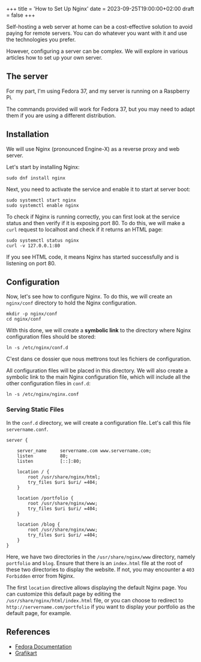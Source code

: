 +++
title = 'How to Set Up Nginx'
date = 2023-09-25T19:00:00+02:00
draft = false
+++

Self-hosting a web server at home can be a cost-effective solution to avoid paying for remote servers. You can do whatever you want with it and use the technologies you prefer.

However, configuring a server can be complex. We will explore in various articles how to set up your own server.

## The server

For my part, I'm using Fedora 37, and my server is running on a Raspberry Pi.

The commands provided will work for Fedora 37, but you may need to adapt them if you are using a different distribution.

## Installation

We will use Nginx (pronounced Engine-X) as a reverse proxy and web server.

Let's start by installing Nginx:
```
sudo dnf install nginx
```

Next, you need to activate the service and enable it to start at server boot:
```
sudo systemctl start nginx
sudo systemctl enable nginx
```

To check if Nginx is running correctly, you can first look at the service status and then verify if it is exposing port 80. To do this, we will make a `curl` request to localhost and check if it returns an HTML page:
```
sudo systemctl status nginx
curl -v 127.0.0.1:80
```

If you see HTML code, it means Nginx has started successfully and is listening on port 80.


## Configuration

Now, let's see how to configure Nginx. To do this, we will create an `nginx/conf` directory to hold the Nginx configuration.

```
mkdir -p nginx/conf
cd nginx/conf
```

With this done, we will create a **symbolic link** to the directory where Nginx configuration files should be stored:

```
ln -s /etc/nginx/conf.d
```

C'est dans ce dossier que nous mettrons tout les fichiers de configuration.

All configuration files will be placed in this directory. We will also create a symbolic link to the main Nginx configuration file, which will include all the other configuration files in `conf.d`:

```
ln -s /etc/nginx/nginx.conf
```

### Serving Static Files

In the `conf.d` directory, we will create a configuration file. Let's call this file `servername.conf`.

```
server {

    server_name     servername.com www.servername.com;
    listen          80;
    listen          [::]:80;

    location / {
        root /usr/share/nginx/html;
        try_files $uri $uri/ =404;
    }

    location /portfolio {
        root /usr/share/nginx/www;
        try_files $uri $uri/ =404;
    }

    location /blog {
        root /usr/share/nginx/www;
        try_files $uri $uri/ =404;
    }
}
```

Here, we have two directories in the `/usr/share/nginx/www` directory, namely `portfolio` and `blog`. Ensure that there is an `index.html` file at the root of these two directories to display the website. If not, you may encounter a `403 Forbidden` error from Nginx.

The first `location` directive allows displaying the default Nginx page. You can customize this default page by editing the `/usr/share/nginx/html/index.html` file, or you can choose to redirect to `http://servername.com/portfolio` if you want to display your portfolio as the default page, for example.

## References
 - [Fedora Documentation](https://doc.fedora-fr.org/wiki/Nginx)
 - [Grafikart](https://grafikart.fr/tutoriels/nginx-692)

